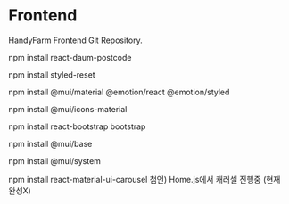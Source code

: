 # Frontend
HandyFarm Frontend Git Repository.

npm install react-daum-postcode

npm install styled-reset

npm install @mui/material @emotion/react @emotion/styled

npm install @mui/icons-material

npm install react-bootstrap bootstrap

npm install @mui/base

npm install @mui/system

npm install react-material-ui-carousel
첨언) Home.js에서 캐러셀 진행중 (현재 완성X)